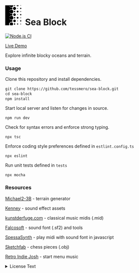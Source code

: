 

<h1>
<img src="https://github.com/tessmero/sea-block/raw/main/tests/gfx/test-images/octagon-transition.png"/>Sea Block</h1>

[![Node.js CI](https://github.com/tessmero/sea-block/actions/workflows/node.js.yml/badge.svg)](https://github.com/tessmero/sea-block/actions/workflows/node.js.yml)

[Live Demo](https://tessmero.github.io/sea-block)


Explore infinite blocky oceans and terrain. 

### Usage

Clone this repository and install dependencies.

```
git clone https://github.com/tessmero/sea-block.git
cd sea-block
npm install
```

Start local server and listen for changes in source.

```
npm run dev
```

Check for syntax errors and enforce strong typing.

```
npx tsc
```

Enforce coding style preferences defined in `estlint.config.ts`

```
npx eslint 
```

Run unit tests defined in `tests`

```
npx mocha
```

### Resources

[Michael2-3B](https://github.com/Michael2-3B/Procedural-Perlin-Terrain) - terrain generator

[Kenney](https://kenney.nl/assets/ui-audio) - sound effect assets

[kunstderfuge.com](https://www.kunstderfuge.com) - classical music midis (.mid)

[Falcosoft](https://falcosoft.hu/softwares.html#midiplayer) - sound font (.sf2) and tools

[SpessaSynth](https://spessasus.github.io/SpessaSynth/) - play midi with sound font in javascript

[Sketchfab](https://sketchfab.com/robie1/collections/low-poly-chess-set) - chess pieces (.obj)

[Retro Indie Josh](https://retroindiejosh.itch.io/free-music-pack-1) - start menu music 

<details>
<summary>License Text</summary>
Contains music ©2025 Retro Indie Josh (https://retroindiejosh.itch.io)
Licensed under Creative Commons Attribution 4.0 International
</details>